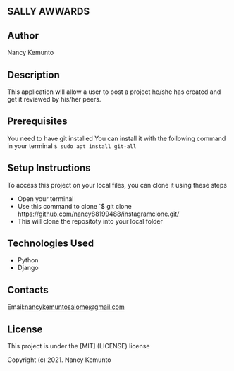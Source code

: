 ## SALLY AWWARDS

## Author

Nancy Kemunto

## Description

This application will allow a user to post a project he/she has created and get it reviewed by his/her peers.

## Prerequisites

You need to have git installed You can install it with the following command in your terminal `$ sudo apt install git-all`

##  Setup Instructions

To access this project on your local files, you can clone it using these steps
* Open your terminal
* Use this command to clone  `$ git clone  https://github.com/nancy88199488/instagramclone.git/
* This will clone the repositoty into your local folder

##  Technologies Used

* Python
* Django

##  Contacts

Email:nancykemuntosalome@gmail.com

##  License

This project is under the [MIT] (LICENSE) license

Copyright (c) 2021. Nancy Kemunto


